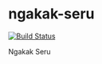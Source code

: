 ngakak-seru
===========

[![Build Status](https://travis-ci.org/ddacademy/ngakak-seru.svg?branch=master)](https://travis-ci.org/ddacademy/ngakak-seru)


Ngakak Seru
